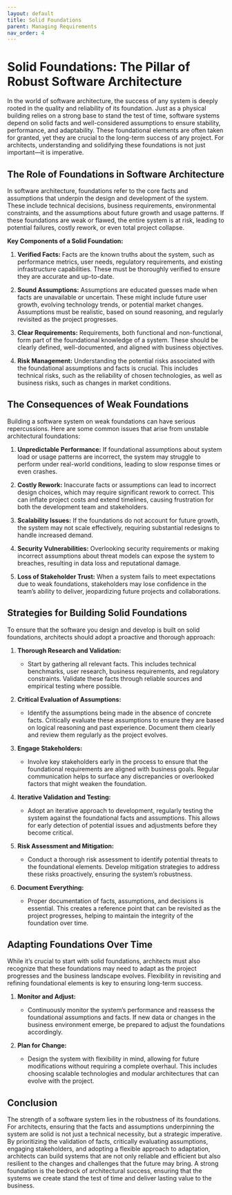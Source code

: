 ```yaml
---
layout: default
title: Solid Foundations
parent: Managing Requirements
nav_order: 4
---
```

# Solid Foundations: The Pillar of Robust Software Architecture

In the world of software architecture, the success of any system is deeply rooted in the quality and reliability of its foundation. Just as a physical building relies on a strong base to stand the test of time, software systems depend on solid facts and well-considered assumptions to ensure stability, performance, and adaptability. These foundational elements are often taken for granted, yet they are crucial to the long-term success of any project. For architects, understanding and solidifying these foundations is not just important—it is imperative.

## The Role of Foundations in Software Architecture

In software architecture, foundations refer to the core facts and assumptions that underpin the design and development of the system. These include technical decisions, business requirements, environmental constraints, and the assumptions about future growth and usage patterns. If these foundations are weak or flawed, the entire system is at risk, leading to potential failures, costly rework, or even total project collapse.

**Key Components of a Solid Foundation:**

1. **Verified Facts:** Facts are the known truths about the system, such as performance metrics, user needs, regulatory requirements, and existing infrastructure capabilities. These must be thoroughly verified to ensure they are accurate and up-to-date.

2. **Sound Assumptions:** Assumptions are educated guesses made when facts are unavailable or uncertain. These might include future user growth, evolving technology trends, or potential market changes. Assumptions must be realistic, based on sound reasoning, and regularly revisited as the project progresses.

3. **Clear Requirements:** Requirements, both functional and non-functional, form part of the foundational knowledge of a system. These should be clearly defined, well-documented, and aligned with business objectives.

4. **Risk Management:** Understanding the potential risks associated with the foundational assumptions and facts is crucial. This includes technical risks, such as the reliability of chosen technologies, as well as business risks, such as changes in market conditions.

## The Consequences of Weak Foundations

Building a software system on weak foundations can have serious repercussions. Here are some common issues that arise from unstable architectural foundations:

1. **Unpredictable Performance:** If foundational assumptions about system load or usage patterns are incorrect, the system may struggle to perform under real-world conditions, leading to slow response times or even crashes.

2. **Costly Rework:** Inaccurate facts or assumptions can lead to incorrect design choices, which may require significant rework to correct. This can inflate project costs and extend timelines, causing frustration for both the development team and stakeholders.

3. **Scalability Issues:** If the foundations do not account for future growth, the system may not scale effectively, requiring substantial redesigns to handle increased demand.

4. **Security Vulnerabilities:** Overlooking security requirements or making incorrect assumptions about threat models can expose the system to breaches, resulting in data loss and reputational damage.

5. **Loss of Stakeholder Trust:** When a system fails to meet expectations due to weak foundations, stakeholders may lose confidence in the team’s ability to deliver, jeopardizing future projects and collaborations.

## Strategies for Building Solid Foundations

To ensure that the software you design and develop is built on solid foundations, architects should adopt a proactive and thorough approach:

1. **Thorough Research and Validation:**
   - Start by gathering all relevant facts. This includes technical benchmarks, user research, business requirements, and regulatory constraints. Validate these facts through reliable sources and empirical testing where possible.

2. **Critical Evaluation of Assumptions:**
   - Identify the assumptions being made in the absence of concrete facts. Critically evaluate these assumptions to ensure they are based on logical reasoning and past experience. Document them clearly and review them regularly as the project evolves.

3. **Engage Stakeholders:**
   - Involve key stakeholders early in the process to ensure that the foundational requirements are aligned with business goals. Regular communication helps to surface any discrepancies or overlooked factors that might weaken the foundation.

4. **Iterative Validation and Testing:**
   - Adopt an iterative approach to development, regularly testing the system against the foundational facts and assumptions. This allows for early detection of potential issues and adjustments before they become critical.

5. **Risk Assessment and Mitigation:**
   - Conduct a thorough risk assessment to identify potential threats to the foundational elements. Develop mitigation strategies to address these risks proactively, ensuring the system’s robustness.

6. **Document Everything:**
   - Proper documentation of facts, assumptions, and decisions is essential. This creates a reference point that can be revisited as the project progresses, helping to maintain the integrity of the foundation over time.

## Adapting Foundations Over Time

While it’s crucial to start with solid foundations, architects must also recognize that these foundations may need to adapt as the project progresses and the business landscape evolves. Flexibility in revisiting and refining foundational elements is key to ensuring long-term success.

1. **Monitor and Adjust:**
   - Continuously monitor the system’s performance and reassess the foundational assumptions and facts. If new data or changes in the business environment emerge, be prepared to adjust the foundations accordingly.

2. **Plan for Change:**
   - Design the system with flexibility in mind, allowing for future modifications without requiring a complete overhaul. This includes choosing scalable technologies and modular architectures that can evolve with the project.

## Conclusion

The strength of a software system lies in the robustness of its foundations. For architects, ensuring that the facts and assumptions underpinning the system are solid is not just a technical necessity, but a strategic imperative. By prioritizing the validation of facts, critically evaluating assumptions, engaging stakeholders, and adopting a flexible approach to adaptation, architects can build systems that are not only reliable and efficient but also resilient to the changes and challenges that the future may bring. A strong foundation is the bedrock of architectural success, ensuring that the systems we create stand the test of time and deliver lasting value to the business.